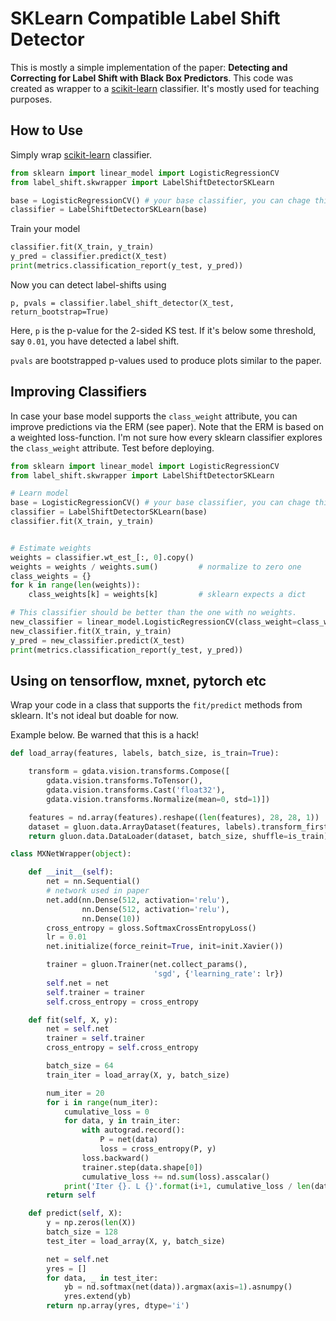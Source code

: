 # SKLearn Compatible Label Shift Detector

This is mostly a simple implementation of the paper:
**Detecting and Correcting for Label Shift with Black Box Predictors**.
This code was created as wrapper to a [scikit-learn](http://scikit-learn.org)
classifier. It's mostly used for teaching purposes.

## How to Use

Simply wrap [scikit-learn](http://scikit-learn.org) classifier.

```python
from sklearn import linear_model import LogisticRegressionCV
from label_shift.skwrapper import LabelShiftDetectorSKLearn

base = LogisticRegressionCV() # your base classifier, you can chage this.
classifier = LabelShiftDetectorSKLearn(base)
```

Train your model

```python
classifier.fit(X_train, y_train)
y_pred = classifier.predict(X_test)
print(metrics.classification_report(y_test, y_pred))
```

Now you can detect label-shifts using

```
p, pvals = classifier.label_shift_detector(X_test, return_bootstrap=True)
```

Here, `p` is the p-value for the 2-sided KS test. If it's below some threshold,
say `0.01`, you have detected a label shift.

`pvals` are bootstrapped p-values used to produce plots similar to the paper.

## Improving Classifiers

In case your base model supports the `class_weight` attribute, you can
improve predictions via the ERM (see paper). Note that the ERM is based on
a weighted loss-function. I'm not sure how every sklearn classifier explores
the `class_weight` attribute. Test before deploying.

```python
from sklearn import linear_model import LogisticRegressionCV
from label_shift.skwrapper import LabelShiftDetectorSKLearn

# Learn model
base = LogisticRegressionCV() # your base classifier, you can chage this.
classifier = LabelShiftDetectorSKLearn(base)
classifier.fit(X_train, y_train)


# Estimate weights
weights = classifier.wt_est_[:, 0].copy()
weights = weights / weights.sum()         # normalize to zero one
class_weights = {}
for k in range(len(weights)):
    class_weights[k] = weights[k]         # sklearn expects a dict

# This classifier should be better than the one with no weights.
new_classifier = linear_model.LogisticRegressionCV(class_weight=class_weights)
new_classifier.fit(X_train, y_train)
y_pred = new_classifier.predict(X_test)
print(metrics.classification_report(y_test, y_pred))
```

## Using on tensorflow, mxnet, pytorch etc

Wrap your code in a class that supports the `fit/predict` methods from sklearn.
It's not ideal but doable for now.

Example below. Be warned that this is a hack!

```python
def load_array(features, labels, batch_size, is_train=True):

    transform = gdata.vision.transforms.Compose([
        gdata.vision.transforms.ToTensor(),
        gdata.vision.transforms.Cast('float32'),
        gdata.vision.transforms.Normalize(mean=0, std=1)])

    features = nd.array(features).reshape((len(features), 28, 28, 1))
    dataset = gluon.data.ArrayDataset(features, labels).transform_first(transform)
    return gluon.data.DataLoader(dataset, batch_size, shuffle=is_train)

class MXNetWrapper(object):

    def __init__(self):
        net = nn.Sequential()
        # network used in paper
        net.add(nn.Dense(512, activation='relu'),
                nn.Dense(512, activation='relu'),
                nn.Dense(10))
        cross_entropy = gloss.SoftmaxCrossEntropyLoss()
        lr = 0.01
        net.initialize(force_reinit=True, init=init.Xavier())

        trainer = gluon.Trainer(net.collect_params(),
                                'sgd', {'learning_rate': lr})
        self.net = net
        self.trainer = trainer
        self.cross_entropy = cross_entropy

    def fit(self, X, y):
        net = self.net
        trainer = self.trainer
        cross_entropy = self.cross_entropy

        batch_size = 64
        train_iter = load_array(X, y, batch_size)

        num_iter = 20
        for i in range(num_iter):
            cumulative_loss = 0
            for data, y in train_iter:
                with autograd.record():
                    P = net(data)
                    loss = cross_entropy(P, y)
                loss.backward()
                trainer.step(data.shape[0])
                cumulative_loss += nd.sum(loss).asscalar()
            print('Iter {}. L {}'.format(i+1, cumulative_loss / len(data)))
        return self

    def predict(self, X):
        y = np.zeros(len(X))
        batch_size = 128
        test_iter = load_array(X, y, batch_size)

        net = self.net
        yres = []
        for data, _ in test_iter:
            yb = nd.softmax(net(data)).argmax(axis=1).asnumpy()
            yres.extend(yb)
        return np.array(yres, dtype='i')
```
